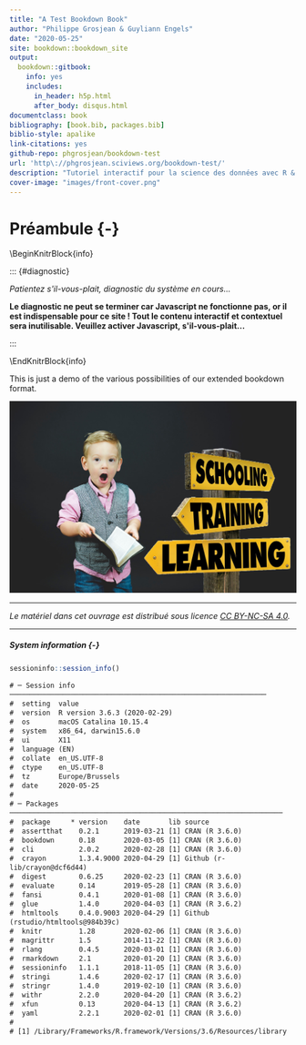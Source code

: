```yaml
--- 
title: "A Test Bookdown Book"
author: "Philippe Grosjean & Guyliann Engels"
date: "2020-05-25"
site: bookdown::bookdown_site
output:
  bookdown::gitbook:
    info: yes
    includes:
      in_header: h5p.html
      after_body: disqus.html
documentclass: book
bibliography: [book.bib, packages.bib]
biblio-style: apalike
link-citations: yes
github-repo: phgrosjean/bookdown-test
url: 'http\://phgrosjean.sciviews.org/bookdown-test/'
description: "Tutoriel interactif pour la science des données avec R & SciViews-R."
cover-image: "images/front-cover.png"
---
```


# Préambule {-}



\BeginKnitrBlock{info}<div class="info">
::: {#diagnostic}

*Patientez s'il-vous-plait, diagnostic du système en cours...*

<script>diagnoseSystem();</script>
<noscript><b>Le diagnostic ne peut se terminer car Javascript ne fonctionne pas, or il est indispensable pour ce site ! Tout le contenu interactif et contextuel sera inutilisable. Veuillez activer Javascript, s'il-vous-plait...</b></noscript>

:::
</div>\EndKnitrBlock{info}

This is just a demo of the various possibilities of our extended bookdown format.

![](images/front-cover.png)

----

_Le matériel dans cet ouvrage est distribué sous licence [CC BY-NC-SA 4.0](https://creativecommons.org/licenses/by-nc-sa/4.0/deed.fr)._

----

##### System information {-}


```r
sessioninfo::session_info()
```

```
# ─ Session info ───────────────────────────────────────────────────────────────
#  setting  value                       
#  version  R version 3.6.3 (2020-02-29)
#  os       macOS Catalina 10.15.4      
#  system   x86_64, darwin15.6.0        
#  ui       X11                         
#  language (EN)                        
#  collate  en_US.UTF-8                 
#  ctype    en_US.UTF-8                 
#  tz       Europe/Brussels             
#  date     2020-05-25                  
# 
# ─ Packages ───────────────────────────────────────────────────────────────────
#  package     * version    date       lib source                            
#  assertthat    0.2.1      2019-03-21 [1] CRAN (R 3.6.0)                    
#  bookdown      0.18       2020-03-05 [1] CRAN (R 3.6.0)                    
#  cli           2.0.2      2020-02-28 [1] CRAN (R 3.6.0)                    
#  crayon        1.3.4.9000 2020-04-29 [1] Github (r-lib/crayon@dcf6d44)     
#  digest        0.6.25     2020-02-23 [1] CRAN (R 3.6.0)                    
#  evaluate      0.14       2019-05-28 [1] CRAN (R 3.6.0)                    
#  fansi         0.4.1      2020-01-08 [1] CRAN (R 3.6.0)                    
#  glue          1.4.0      2020-04-03 [1] CRAN (R 3.6.2)                    
#  htmltools     0.4.0.9003 2020-04-29 [1] Github (rstudio/htmltools@984b39c)
#  knitr         1.28       2020-02-06 [1] CRAN (R 3.6.0)                    
#  magrittr      1.5        2014-11-22 [1] CRAN (R 3.6.0)                    
#  rlang         0.4.5      2020-03-01 [1] CRAN (R 3.6.0)                    
#  rmarkdown     2.1        2020-01-20 [1] CRAN (R 3.6.0)                    
#  sessioninfo   1.1.1      2018-11-05 [1] CRAN (R 3.6.0)                    
#  stringi       1.4.6      2020-02-17 [1] CRAN (R 3.6.0)                    
#  stringr       1.4.0      2019-02-10 [1] CRAN (R 3.6.0)                    
#  withr         2.2.0      2020-04-20 [1] CRAN (R 3.6.2)                    
#  xfun          0.13       2020-04-13 [1] CRAN (R 3.6.2)                    
#  yaml          2.2.1      2020-02-01 [1] CRAN (R 3.6.0)                    
# 
# [1] /Library/Frameworks/R.framework/Versions/3.6/Resources/library
```
